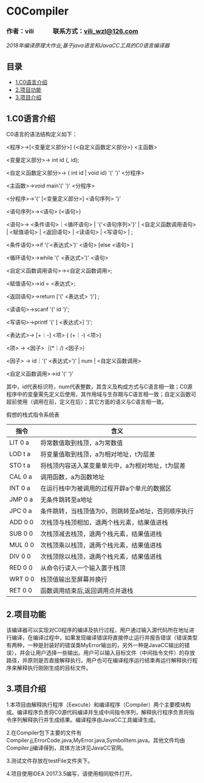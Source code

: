 # C0Compiler
### 作者：vili &nbsp;&nbsp;&nbsp;&nbsp;&nbsp;&nbsp;&nbsp;&nbsp;&nbsp;&nbsp;&nbsp; 联系方式：vili_wzl@126.com

*2018年编译原理大作业,基于java语言和JavaCC工具的C0语言编译器*

## 目录

* [1.C0语言介绍](#1)
* [2.项目功能](#2)
* [3.项目介绍](#3)
<h2 id="1">1.C0语言介绍</h2>

C0语言的语法结构定义如下：

<程序>->[<变量定义部分>] {<自定义函数定义部分>} <主函数>

<变量定义部分>-> int id {, id};

<自定义函数定义部分>-> ( int id | void id) '(' ')' <分程序>

<主函数>->void main'(' ')' <分程序>

<分程序>->'{' [<变量定义部分>] <语句序列> '}'  

<语句序列>-><语句> {<语句>}

<语句>-> <条件语句>｜<循环语句> | '{'<语句序列>'}' | <自定义函数调用语句> 
| <赋值语句> | <返回语句> | <读语句> | <写语句> | ;

<条件语句>->if '('<表达式>')' <语句> [else <语句> ]

<循环语句>->while '(' <表达式>')' <语句>

<自定义函数调用语句>-><自定义函数调用>;

<赋值语句>->id = <表达式>;

<返回语句>->return ['(' <表达式> ')'] ;

<读语句>->scanf '(' id ')';

<写语句>->printf '(' [ <表达式>] ')';

<表达式>-> [+｜-] <项> { (+｜-) <项>} 

<项> -> <因子>｛(*｜/) <因子>｝

<因子> -> id｜'(' <表达式>')' | num | <自定义函数调用>

<自定义函数调用>->id '(' ')'

其中，id代表标识符，num代表整数，其含义及构成方式与C语言相一致；C0源程序中的变量需先定义后使用，其作用域与生存期与C语言相一致；自定义函数可超前使用（调用在前，定义在后）；其它方面的语义与C语言相一致。

假想的栈式指令系统表

|指令|含义|
|--|--|
|LIT 0 a|将常数值取到栈顶，a为常数值|
|LOD t a|将变量值取到栈顶，a为相对地址，t为层差|
|STO t a|将栈顶内容送入某变量单元中，a为相对地址，t为层差|
|CAL 0 a|调用函数，a为函数地址|
|INT 0 a|在运行栈中为被调用的过程开辟a个单元的数据区|
|JMP 0 a|无条件跳转至a地址|
|JPC 0 a|条件跳转，当栈顶值为0，则跳转至a地址，否则顺序执行|
|ADD 0 0|次栈顶与栈顶相加，退两个栈元素，结果值进栈|
|SUB 0 0|次栈顶减去栈顶，退两个栈元素，结果值进栈|
|MUL 0 0|次栈顶乘以栈顶，退两个栈元素，结果值进栈|
|DIV 0 0|次栈顶除以栈顶，退两个栈元素，结果值进栈|
|RED 0 0|从命令行读入一个输入置于栈顶|
|WRT 0 0|栈顶值输出至屏幕并换行|
|RET 0 0|函数调用结束后,返回调用点并退栈|

<h2 id="2">2.项目功能</h2>

该编译器可以实现对C0程序的编译及执行过程，用户通过输入源代码所在地址进行编译，在编译过程中，如果发现编译错误将直接停止运行并报告错误（错误类型有两种，一种是封装好的错误类MyError输出的，另外一种是JavaCC输出的错误），并会让用户选择一些输出。用户可以输入目标文件（中间指令文件）的存放路径，并原则是否直接解释执行。用户也可在编译程序运行结束再运行解释执行程序来解释执行刚刚生成的目标文件。

<h2 id="3">3.项目介绍</h2>

1.本项目由解释执行程序（Eexcute）和编译程序（Compiler）两个主要模块构成。编译程序负责将C0源代码编译并生成中间指令序列，解释执行程序负责将指令序列解释执行并生成结果。编译程序由JavaCC工具编译生成。

2.在Compiler包下主要的文件有Compiler.jj,ErrorCode.java,MyError.java,SymbolItem.java。其他文件均由Compiler.jj编译得到，具体方法详见JavaCC官网。

3.测试文件存放在testFile文件夹下。

4.项目使用IDEA 2017.3.5编写，请使用相同软件打开。
